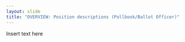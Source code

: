 ```yaml
---
layout: slide
title: "OVERVIEW: Position descriptions (Pollbook/Ballot Officer)"
---
```


Insert text here